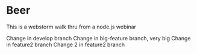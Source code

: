 Beer
====

This is a webstorm walk thru from a node.js webinar

Change in develop branch
Change in big-feature branch, very big
Change in feature2 branch
Change 2 in feature2 branch
